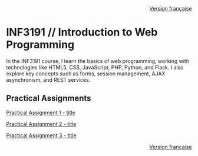 <p align="right">
  <a href="./README.md">Version française</a>
</p>

# INF3191 // Introduction to Web Programming

In the INF3191 course, I learn the basics of web programming, working with technologies like HTML5, CSS, JavaScript, PHP, Python, and Flask. I also explore key concepts such as forms, session management, AJAX asynchronism, and REST services.

## Practical Assignments
[Practical Assignment 1 - title](URL "optional title")

[Practical Assignment 2 - title](URL "optional title")

[Practical Assignment 3 - title](URL "optional title")

<p align="right">
  <a href="./README.md">Version française</a>
</p>